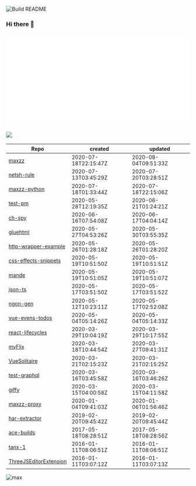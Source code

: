 ![Build README](https://github.com/maxzz/maxzz/workflows/Build%20README/badge.svg)

### Hi there 👋

<!-- ### Plans, plans, plans ... -->

<link rel="stylesheet" href="https://github.com/maxzz/maxzz/src/css/style.css">
<!-- <link rel="stylesheet" href="src/css/style.css"> -->

<!-- ![](https://raw.githubusercontent.com/maxzz/maxzz/master/src/assets/main.svg) -->
![](src/assets/main.svg)

![](https://github.com/maxzz/maxzz/src/assets/another.svg)
<!-- ![](src/assets/another.svg) -->

<!-- recent_releases starts -->
Repo | created | updated
-|-|-
[maxzz](https://github.com/maxzz/maxzz) | 2020-07-18T22:15:47Z | 2020-08-04T09:51:33Z
[netsh-rule](https://github.com/maxzz/netsh-rule) | 2020-07-13T03:45:29Z | 2020-07-20T03:28:51Z
[maxzz-python](https://github.com/maxzz/maxzz-python) | 2020-07-18T01:33:44Z | 2020-07-18T22:15:06Z
[test-pm](https://github.com/maxzz/test-pm) | 2020-05-28T12:19:35Z | 2020-06-21T01:24:21Z
[ch-spy](https://github.com/maxzz/ch-spy) | 2020-06-16T07:54:08Z | 2020-06-17T04:04:14Z
[gluehtml](https://github.com/maxzz/gluehtml) | 2020-05-27T04:53:26Z | 2020-05-30T03:55:35Z
[http-wrapper-example](https://github.com/maxzz/http-wrapper-example) | 2020-05-26T01:28:18Z | 2020-05-26T01:28:20Z
[css-effects-snippets](https://github.com/maxzz/css-effects-snippets) | 2020-05-19T10:51:50Z | 2020-05-19T10:51:51Z
[mande](https://github.com/maxzz/mande) | 2020-05-19T10:51:05Z | 2020-05-19T10:51:07Z
[json-ts](https://github.com/maxzz/json-ts) | 2020-05-17T03:51:50Z | 2020-05-17T03:51:52Z
[ngon-gen](https://github.com/maxzz/ngon-gen) | 2020-05-12T10:23:11Z | 2020-05-17T02:52:08Z
[vue-evens-todos](https://github.com/maxzz/vue-evens-todos) | 2020-05-04T05:14:26Z | 2020-05-04T05:14:33Z
[react-lifecycles](https://github.com/maxzz/react-lifecycles) | 2020-03-29T10:04:19Z | 2020-03-29T10:17:55Z
[myFlix](https://github.com/maxzz/myFlix) | 2020-03-18T10:44:54Z | 2020-03-27T09:41:31Z
[VueSolitaire](https://github.com/maxzz/VueSolitaire) | 2020-03-21T02:15:23Z | 2020-03-21T02:15:25Z
[test-graphql](https://github.com/maxzz/test-graphql) | 2020-03-16T03:45:58Z | 2020-03-16T03:46:26Z
[giffy](https://github.com/maxzz/giffy) | 2020-03-15T04:00:58Z | 2020-03-15T04:11:58Z
[maxzz-proxy](https://github.com/maxzz/maxzz-proxy) | 2020-01-04T09:41:03Z | 2020-01-06T01:56:46Z
[har-extractor](https://github.com/maxzz/har-extractor) | 2019-02-20T09:45:42Z | 2019-02-20T09:45:44Z
[ace-builds](https://github.com/maxzz/ace-builds) | 2017-05-18T08:28:51Z | 2017-05-18T08:28:56Z
[tanx-1](https://github.com/maxzz/tanx-1) | 2016-01-11T08:06:51Z | 2016-01-11T08:06:51Z
[ThreeJSEditorExtension](https://github.com/maxzz/ThreeJSEditorExtension) | 2016-01-11T03:07:12Z | 2016-01-11T03:07:13Z
<!-- recent_releases ends -->


<!--
**maxzz/maxzz** is a ✨ _special_ ✨ repository because its `README.md` (this file) appears on your GitHub profile.

Here are some ideas to get you started:

- 🔭 I’m currently working on ...
- 🌱 I’m currently learning ...
- 👯 I’m looking to collaborate on ...
- 🤔 I’m looking for help with ...
- 💬 Ask me about ...
- 📫 How to reach me: ...
- 😄 Pronouns: ...
- ⚡ Fun fact: ...
-->
<!--
https://www.aboutmonica.com/blog/how-to-create-a-github-profile-readme
https://simonwillison.net/2020/Jul/10/self-updating-profile-readme/

<style>
  .test {
    background: red;
  }
</style>

<span class="test">test</span>

<div style="background-color: red;">ccc</div>
-->
<!--
<table><tr>
  <td valign="top" width="1%">
    max
  </td>
  </tr></table>

div

[@maxzz](https://github.com/maxzz) | ![max](https://avatars.githubusercontent.com/maxzz?s=150&v=1)
-|-
-->
![max](https://avatars.githubusercontent.com/maxzz?s=150&v=1)
